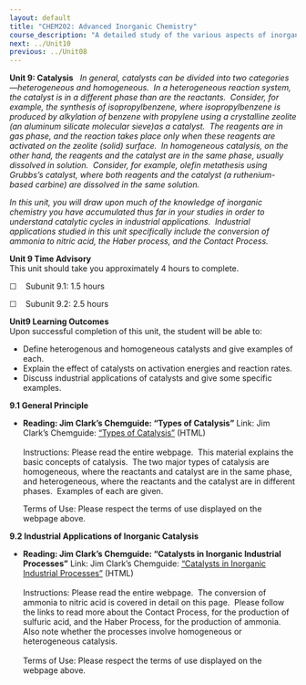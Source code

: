 ```yaml
---
layout: default
title: "CHEM202: Advanced Inorganic Chemistry"
course_description: "A detailed study of the various aspects of inorganic complexes, their physical and chemical properties, and the practical applications that these complexes can have in industrial, analytical, and medicinal chemistry."
next: ../Unit10
previous: ../Unit08
---
```

**Unit 9: Catalysis** <span id="9"></span> 
*In general, catalysts can be divided into two categories—heterogeneous
and homogeneous.  In a heterogeneous reaction system, the catalyst is in
a different phase than are the reactants.  Consider, for example, the
synthesis of isopropylbenzene, where isopropylbenzene is produced by
alkylation of benzene with propylene using a crystalline zeolite (an
aluminum silicate molecular sieve)as a catalyst.  The reagents are in
gas phase, and the reaction takes place only when these reagents are
activated on the zeolite (solid) surface.  In homogeneous catalysis, on
the other hand, the reagents and the catalyst are in the same phase,
usually dissolved in solution.  Consider, for example, olefin metathesis
using Grubbs’s catalyst, where both reagents and the catalyst (a
ruthenium-based carbine) are dissolved in the same solution.*  
  
 *In this unit, you will draw upon much of the knowledge of inorganic
chemistry you have accumulated thus far in your studies in order to
understand catalytic cycles in industrial applications.  Industrial
applications studied in this unit specifically include the conversion of
ammonia to nitric acid, the Haber process, and the Contact Process.*

**Unit 9 Time Advisory**  
This unit should take you approximately 4 hours to complete.  
  
 ☐    Subunit 9.1: 1.5 hours  
  
 ☐    Subunit 9.2: 2.5 hours       

**Unit9 Learning Outcomes**  
Upon successful completion of this unit, the student will be able to:  
  
-   Define heterogenous and homogeneous catalysts and give examples of
    each.
-   Explain the effect of catalysts on activation energies and reaction
    rates.
-   Discuss industrial applications of catalysts and give some specific
    examples.

**9.1 General Principle** <span id="9.1"></span> 
-   **Reading: Jim Clark’s Chemguide: “Types of Catalysis”**
    Link: Jim Clark’s Chemguide: [“Types of
    Catalysis”](http://www.chemguide.co.uk/physical/catalysis/introduction.html#top) (HTML)  
        
     Instructions: Please read the entire webpage.  This material
    explains the basic concepts of catalysis.  The two major types of
    catalysis are homogeneous, where the reactants and catalyst are in
    the same phase, and heterogeneous, where the reactants and the
    catalyst are in different phases.  Examples of each are given.  
      
     Terms of Use: Please respect the terms of use displayed on the
    webpage above.

**9.2 Industrial Applications of Inorganic Catalysis** <span
id="9.2"></span> 
-   **Reading: Jim Clark’s Chemguide: “Catalysts in Inorganic Industrial
    Processes”**
    Link: Jim Clark’s Chemguide: [“Catalysts in Inorganic Industrial
    Processes”](http://www.chemguide.co.uk/physical/catalysis/inorganic.html#top) (HTML)  
        
     Instructions: Please read the entire webpage.  The conversion of
    ammonia to nitric acid is covered in detail on this page.  Please
    follow the links to read more about the Contact Process, for the
    production of sulfuric acid, and the Haber Process, for the
    production of ammonia.  Also note whether the processes involve
    homogeneous or heterogeneous catalysis.  
        
     Terms of Use: Please respect the terms of use displayed on the
    webpage above.



